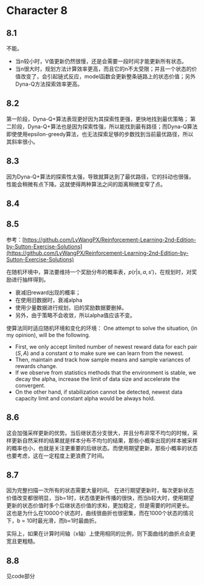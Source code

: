 # Character 8

## 8.1

不能。
- 当n较小时，V值更新仍然很慢，还是会需要一段时间才能更新所有状态。
-    当n很大时，规划方法计算效率更高，而且它的n不太受限；并且一个状态的价值改变了，会引起链式反应，model函数会更新整条链路上的状态价值；另外Dyna-Q方法探索效率更高。

## 8.2

第一阶段，Dyna-Q+算法表现更好因为其探索性更强，更快地找到最优策略；
第二阶段，Dyna-Q+算法也是因为探索性强，所以能找到最有路径；而Dyna-Q算法即使使用epsilon-greedy算法，也无法探索足够的步数找到当前最优路径，所以其斜率很小。

## 8.3

因为Dyna-Q+算法的探索性太强，导致就算达到了最优路径，它的抖动也很强，性能会稍微有点下降。这就使得两种算法之间的距离稍微变窄了点。

## 8.4



## 8.5

参考：[https://github.com/LyWangPX/Reinforcement-Learning-2nd-Edition-by-Sutton-Exercise-Solutions](https://github.com/LyWangPX/Reinforcement-Learning-2nd-Edition-by-Sutton-Exercise-Solutions)

在随机环境中，算法要维持一个奖励分布的概率表，$p(r|s,a,s')$，在规划时，对奖励进行抽样得到。
- 衰减旧reward出现的概率；
- 在使用旧数据时，衰减alpha
- 使用少量数据进行规划，旧的奖励数据要删掉。
- 另外，由于策略不会收敛，所以alpha值应该不变。

使算法同时适应随机环境和变化的环境：
One attempt to solve the situation, (in my opinion), will be the following. 
- First, we only accept limited number of newest reward data for each pair $(S, A)$ and a constant $\alpha$ to make sure we can learn from the newest. 
- Then, maintain and track how sample means and sample variances of rewards change. 
- If we observe from statistics methods that the environment is stable, we decay the alpha, increase the limit of data size and accelerate the convergent. 
- On the other hand, if stabilization cannot be detected, newest data capacity limit and constant alpha would be always hold.

## 8.6

这会加强采样更新的优势。当后继状态分支很大，并且分布非常不均匀的时候，采样更新自然采样的结果就是样本分布不均匀的结果，那些小概率出现的样本被采样的概率也小，也就是关注更重要的后继状态。而使用期望更新，那些小概率的状态也要考虑，这在一定程度上更浪费了时间。

## 8.7

因为完整扫描一次所有的状态需要大量时间。 在进行期望更新时，每次更新状态价值改变都很明显，当b=1时，状态值更新传播的很快，而当b较大时，使用期望更新的状态价值时多个后继状态价值的求和，更加稳定，但是需要的时间更长。 这也是为什么在10000个状态时，曲线很曲折也很密集，而在1000个状态的情况下，b = 10时最光滑，而b=1时最曲折。 

实际上，如果在计算时间轴（x轴）上使用相同的比例，则下面曲线的曲折点会更宽且更粗糙。

## 8.8

见code部分


